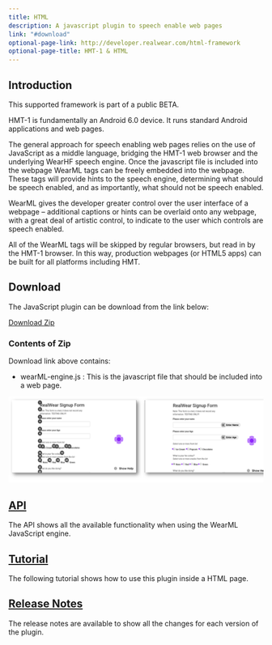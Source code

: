 ```yaml
---
title: HTML
description: A javascript plugin to speech enable web pages 
link: "#download"
optional-page-link: http://developer.realwear.com/html-framework
optional-page-title: HMT-1 & HTML
---
```


## Introduction

This supported framework is part of a public BETA.  

HMT-1 is fundamentally an Android 6.0 device. It runs standard Android applications and web pages.

The general approach for speech enabling web pages relies on the use of JavaScript as a middle language, bridging the HMT-1 web browser and the underlying WearHF speech engine. Once the javascript file is included into the webpage WearML tags can be freely embedded into the webpage. These tags will provide hints to the speech engine, determining what should be speech enabled, and as importantly, what should not be speech enabled.

WearML gives the developer greater control over the user interface of a webpage – additional captions or hints can be overlaid onto any webpage, with a great deal of artistic control, to indicate to the user which controls are speech enabled.

All of the WearML tags will be skipped by regular browsers, but read in by the HMT-1 browser. In this way, production webpages (or HTML5 apps) can be built for all platforms including HMT.

## Download

The JavaScript plugin can be download from the link below: 

[Download Zip](https://realwear.box.com/shared/static/r1lsdhql6ik1grkgffotvxyarwk3oh97.zip)

### Contents of Zip

Download link above contains:

* wearML-engine.js : This is the javascript file that should be included into a web page.

![Example](images/example_1.png)

## [API](https://realwear.github.io/HTML/api)

The API shows all the available functionality when using the WearML JavaScript engine.

## [Tutorial](https://realwear.github.io/HTML/tutorial)

The following tutorial shows how to use this plugin inside a HTML page.

## [Release Notes](https://realwear.github.io/HTML/release-notes)

The release notes are available to show all the changes for each version of the plugin.

